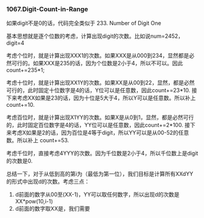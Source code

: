 ### 1067.Digit-Count-in-Range

如果digit不是0的话，代码完全类似于 233. Number of Digit One 

基本思想就是逐个位数的考虑，计算出现digit的次数。比如说num=2452，digit=4

考虑个位时，就是计算出现XXX1的次数。如果XXX是从000到234，显然都是必然可行的。如果XXX是235的话，因为个位数是2小于4，所以不可以。因此count+=235*1;

考虑十位时，就是计算出现XX1Y的次数。如果XX是从00到22，显然，都是必然可行的，此时固定十位数字是4的话，Y位可以是任意数，因此count+=23*10. 接下来考虑XX如果是23的话，因为十位是5大于4，所以Y可以是任意数。所以补上 count+=10.

考虑百位时，就是计算出现X1YY的次数。如果X是从0到1，显然，都是必然可行的，此时固定百位数字是4的话，YY位可以是任意数，因此count+=2*100. 接下来考虑X如果是2的话，因为百位是4等于digit，所以YY可以是从00-52的任意数。所以补上 count+=53.

考虑千位时，直接考虑4YYY的次数。因为千位数是2小于4，所以千位数上是digit的次数是0.

总结一下，对于从低到高的第i为（最低为第一位），我们目标是计算所有XXdYY的形式中出现d的次数。考虑三点：
1. d前面的数字从00至(XX-1)，YY可以取任何数字，所以出现d的次数是 XX*pow(10,i-1)
2. d前面的数字取XX是，我们需要
